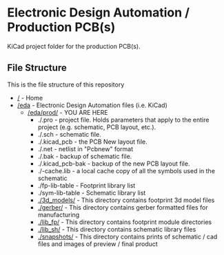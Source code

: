 # Electronic Design Automation / Production PCB(s)

KiCad project folder for the production PCB(s).

## File Structure

This is the file structure of this repository

* [/](/README.md) - Home
* [/eda](/eda/) - Electronic Design Automation files (i.e. KiCad)
  * [/eda/prod/](/eda/prod/) - YOU ARE HERE
    * ./<filename>.pro - project file. Holds parameters that apply to the entire project (e.g. schematic, PCB layout, etc.).
    * ./<filename>.sch - schematic file.
    * ./<filename>.kicad_pcb - the PCB New layout file.
    * ./<filename>.net - netlist in "Pcbnew" format
    * ./<filename>.bak - backup of schematic file.
    * ./<filename>.kicad_pcb-bak - backup of the new PCB layout file.
    * ./<filename>-cache.lib - a local cache copy of all the symbols used in the schematic
    * ./fp-lib-table - Footprint library list
    * ./sym-lib-table - Schematic library list
    * [./3d_models/](/eda/prod/3d_models/) - This directory contains footprint 3d model files
    * [./gerber/](/eda/prod/gerber/) - This directory contains gerber formatted files for manufacturing
    * [./lib_fp/](/eda/prod/lib_fp/) - This directory contains footprint module directories
    * [./lib_sh/](/eda/prod/lib_sh/) - This directory contains schematic library files
    * [./snapshots/](/eda/prod/snapshots/) - This directory contains prints of schematic / cad files and images of preview / final product
